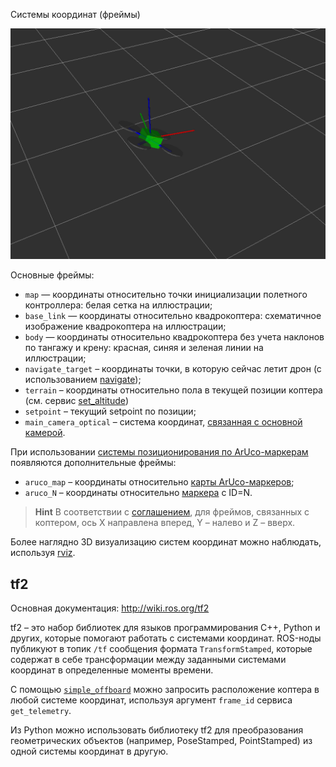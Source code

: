 Системы координат (фреймы)

![Системы координаты Клевера (TF2)](../assets/frames.png)

Основные фреймы:

* `map` — координаты относительно точки инициализации полетного контроллера: белая сетка на иллюстрации;
* `base_link` — координаты относительно квадрокоптера: схематичное изображение квадрокоптера на иллюстрации;
* `body` — координаты относительно квадрокоптера без учета наклонов по тангажу и крену: красная, синяя и зеленая линии на иллюстрации;
* <a name="navigate_target"></a>`navigate_target` – координаты точки, в которую сейчас летит дрон (с использованием [navigate](simple_offboard.md#navigate));
* `terrain` – координаты относительно пола в текущей позиции коптера (см. сервис [set_altitude](simple_offboard.md#set_altitude))
* `setpoint` – текущий setpoint по позиции;
* `main_camera_optical` – система координат, [связанная с основной камерой](camera_setup.md#frame).

При использовании [системы позиционирования по ArUco-маркерам](aruco.md) появляются дополнительные фреймы:

* `aruco_map` – координаты относительно [карты ArUco-маркеров](aruco_map.md);
* `aruco_N` – координаты относительно [маркера](aruco.md) с ID=N.

> **Hint** В соответствии с [соглашением](http://www.ros.org/reps/rep-0103.html), для фреймов, связанных с коптером, ось X направлена вперед, Y – налево и Z – вверх.

Более наглядно 3D визуализацию систем координат можно наблюдать, используя [rviz](rviz.md).

tf2
--

Основная документация: http://wiki.ros.org/tf2

tf2 – это набор библиотек для языков программирования C++, Python и других, которые помогают работать с системами координат. ROS-ноды публикуют в топик `/tf` сообщения формата `TransformStamped`, которые содержат в себе трансформации между заданными системами координат в определенные моменты времени.

С помощью [`simple_offboard`](simple_offboard.md) можно запросить расположение коптера в любой системе координат, используя аргумент `frame_id` сервиса `get_telemetry`.

Из Python можно использовать библиотеку tf2 для преобразования геометрических объектов (например, PoseStamped, PointStamped) из одной системы координат в другую.
